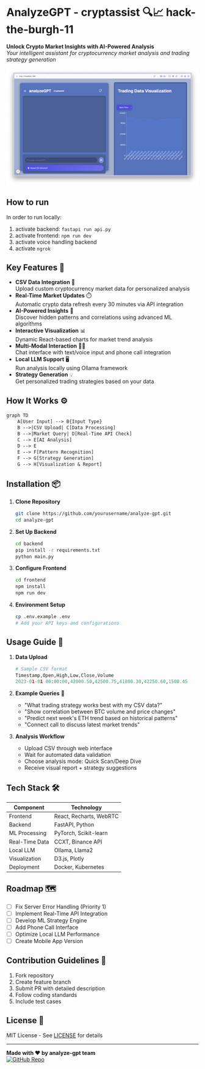 # AnalyzeGPT - cryptassist 🔍📈 hack-the-burgh-11

**Unlock Crypto Market Insights with AI-Powered Analysis**  
*Your intelligent assistant for cryptocurrency market analysis and trading strategy generation*

![Demo Preview](home.png)

## How to run

In order to run locally:

1. activate backend: `fastapi run api.py`
2. activate frontend: `npm run dev`
3. activate voice handling backend
4. activate `ngrok`

## Key Features 🚀

- **CSV Data Integration** 📁  
  Upload custom cryptocurrency market data for personalized analysis
- **Real-Time Market Updates** ⏱️  
  Automatic crypto data refresh every 30 minutes via API integration
- **AI-Powered Insights** 🤖  
  Discover hidden patterns and correlations using advanced ML algorithms
- **Interactive Visualization** 📊  
  Dynamic React-based charts for market trend analysis
- **Multi-Modal Interaction** 💬📞  
  Chat interface with text/voice input and phone call integration
- **Local LLM Support** 🖥️  
  Run analysis locally using Ollama framework
- **Strategy Generation** 💡  
  Get personalized trading strategies based on your data

## How It Works ⚙️

```mermaid
graph TD
    A[User Input] --> B{Input Type}
    B -->|CSV Upload| C[Data Processing]
    B -->|Market Query| D[Real-Time API Check]
    C --> E[AI Analysis]
    D --> E
    E --> F[Pattern Recognition]
    F --> G[Strategy Generation]
    G --> H[Visualization & Report]
```

## Installation 📦

1. **Clone Repository**
   ```bash
   git clone https://github.com/yourusername/analyze-gpt.git
   cd analyze-gpt
   ```

2. **Set Up Backend**
   ```bash
   cd backend
   pip install -r requirements.txt
   python main.py
   ```

3. **Configure Frontend**
   ```bash
   cd frontend
   npm install
   npm run dev
   ```

4. **Environment Setup**
   ```bash
   cp .env.example .env
   # Add your API keys and configurations
   ```

## Usage Guide 📖

1. **Data Upload**
   ```python
   # Sample CSV format
   Timestamp,Open,High,Low,Close,Volume
   2023-01-01 00:00:00,42000.50,42500.75,41800.30,42250.60,1500.45
   ```

2. **Example Queries** 💬
   - "What trading strategy works best with my CSV data?"
   - "Show correlation between BTC volume and price changes"
   - "Predict next week's ETH trend based on historical patterns"
   - "Connect call to discuss latest market trends"

3. **Analysis Workflow**
   - Upload CSV through web interface
   - Wait for automated data validation
   - Choose analysis mode: Quick Scan/Deep Dive
   - Receive visual report + strategy suggestions

## Tech Stack 🛠️

| Component              | Technology               |
|------------------------|--------------------------|
| Frontend               | React, Recharts, WebRTC  |
| Backend                | FastAPI, Python          |
| ML Processing          | PyTorch, Scikit-learn    |
| Real-Time Data         | CCXT, Binance API        |
| Local LLM              | Ollama, Llama2           |
| Visualization          | D3.js, Plotly            |
| Deployment             | Docker, Kubernetes       |

## Roadmap 🗺️

- [ ] Fix Server Error Handling (Priority 1)
- [ ] Implement Real-Time API Integration
- [ ] Develop ML Strategy Engine
- [ ] Add Phone Call Interface
- [ ] Optimize Local LLM Performance
- [ ] Create Mobile App Version

## Contribution Guidelines 🤝

1. Fork repository
2. Create feature branch
3. Submit PR with detailed description
4. Follow coding standards
5. Include test cases

## License 📄

MIT License - See [LICENSE](LICENSE) for details

---

**Made with ❤️ by analyze-gpt team**  
[![GitHub Repo](https://img.shields.io/badge/GitHub-Repository-blue?logo=github)](https://github.com/JackSuuu/hack-the-burgh-11)
